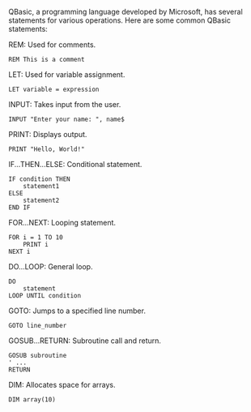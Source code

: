 QBasic, a programming language developed by Microsoft, has several statements for various operations. Here are some common QBasic statements:

REM: Used for comments.

```
REM This is a comment
```

LET: Used for variable assignment.

```
LET variable = expression
```

INPUT: Takes input from the user.

```
INPUT "Enter your name: ", name$
```

PRINT: Displays output.

```
PRINT "Hello, World!"
```

IF...THEN...ELSE: Conditional statement.

```
IF condition THEN
    statement1
ELSE
    statement2
END IF
```

FOR...NEXT: Looping statement.

```
FOR i = 1 TO 10
    PRINT i
NEXT i
```

DO...LOOP: General loop.

```
DO
    statement
LOOP UNTIL condition
```

GOTO: Jumps to a specified line number.

```
GOTO line_number
```

GOSUB...RETURN: Subroutine call and return.

```
GOSUB subroutine
' ...
RETURN
```

DIM: Allocates space for arrays.

```
DIM array(10)
```
